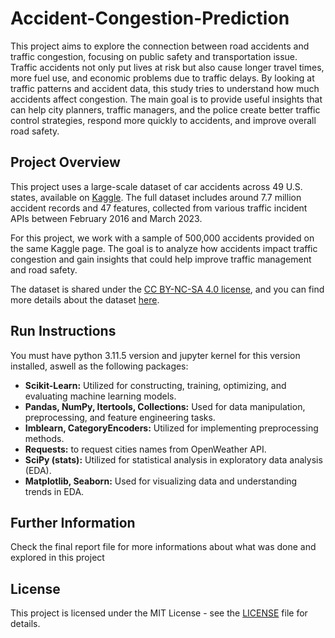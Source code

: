 # Accident-Congestion-Prediction
This project aims to explore the connection between road accidents and traffic congestion, focusing on public safety and transportation issue. Traffic accidents not only put lives at risk but also cause longer travel times, more fuel use, and economic problems due to traffic delays. By looking at traffic patterns and accident data, this study tries to understand how much accidents affect congestion. The main goal is to provide useful insights that can help city planners, traffic managers, and the police create better traffic control strategies, respond more quickly to accidents, and improve overall road safety. 

## Project Overview

This project uses a large-scale dataset of car accidents across 49 U.S. states, available on [Kaggle](https://www.kaggle.com/datasets/sobhanmoosavi/us-accidents/data). The full dataset includes around 7.7 million accident records and 47 features, collected from various traffic incident APIs between February 2016 and March 2023.

For this project, we work with a sample of 500,000 accidents provided on the same Kaggle page. The goal is to analyze how accidents impact traffic congestion and gain insights that could help improve traffic management and road safety.

The dataset is shared under the [CC BY-NC-SA 4.0 license](https://creativecommons.org/licenses/by-nc-sa/4.0/), and you can find more details about the dataset [here](https://smoosavi.org/datasets/us%20accidents).

## Run Instructions

You must have python 3.11.5 version and jupyter kernel for this version installed, aswell as the following packages:

- **Scikit-Learn:** Utilized for constructing, training, optimizing, and evaluating machine learning models.
- **Pandas, NumPy, Itertools, Collections:** Used for data manipulation, preprocessing, and feature engineering tasks.
- **Imblearn, CategoryEncoders:** Utilized for implementing preprocessing methods.
- **Requests:** to request cities names from OpenWeather API.
- **SciPy (stats):** Utilized for statistical analysis in exploratory data analysis (EDA).
- **Matplotlib, Seaborn:** Used for visualizing data and understanding trends in EDA.

## Further Information

Check the final report file for more informations about what was done and explored in this project

## License

This project is licensed under the MIT License - see the [LICENSE](LICENSE) file for details.
